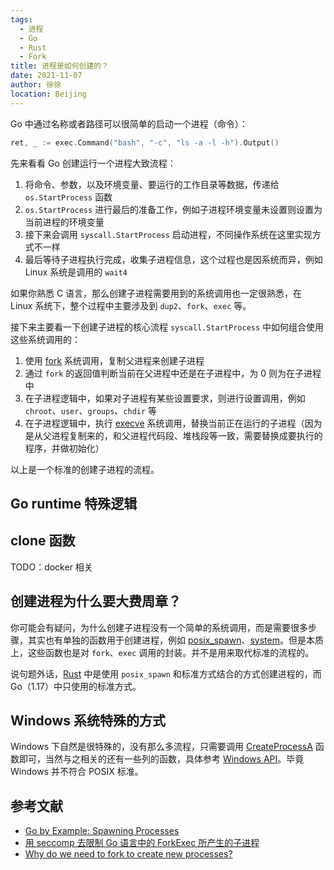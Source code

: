 ```yaml
---
tags: 
  - 进程
  - Go
  - Rust
  - Fork
title: 进程是如何创建的？
date: 2021-11-07
author: 徐徐
location: Beijing
---
```


Go 中通过名称或者路径可以很简单的启动一个进程（命令）：

```go
ret, _ := exec.Command("bash", "-c", "ls -a -l -h").Output()
```

先来看看 Go 创建运行一个进程大致流程：

1. 将命令、参数，以及环境变量、要运行的工作目录等数据，传递给 `os.StartProcess` 函数
2. `os.StartProcess` 进行最后的准备工作，例如子进程环境变量未设置则设置为当前进程的环境变量
3. 接下来会调用 `syscall.StartProcess` 启动进程，不同操作系统在这里实现方式不一样
4. 最后等待子进程执行完成，收集子进程信息，这个过程也是因系统而异，例如 Linux 系统是调用的 `wait4`

如果你熟悉 C 语言，那么创建子进程需要用到的系统调用也一定很熟悉，在 Linux 系统下，整个过程中主要涉及到 `dup2`、`fork`、`exec` 等。

接下来主要看一下创建子进程的核心流程 `syscall.StartProcess` 中如何组合使用这些系统调用的：

1. 使用 [fork](https://man7.org/linux/man-pages/man2/fork.2.html) 系统调用，复制父进程来创建子进程
2. 通过 `fork` 的返回值判断当前在父进程中还是在子进程中，为 0 则为在子进程中
3. 在子进程逻辑中，如果对子进程有某些设置要求，则进行设置调用，例如 `chroot`、`user`、`groups`、`chdir` 等
4. 在子进程逻辑中，执行 [execve](https://man7.org/linux/man-pages/man2/execve.2.html) 系统调用，替换当前正在运行的子进程（因为是从父进程复制来的，和父进程代码段、堆栈段等一致，需要替换成要执行的程序，并做初始化）

以上是一个标准的创建子进程的流程。

## Go runtime 特殊逻辑

## clone 函数

TODO：docker 相关

## 创建进程为什么要大费周章？

你可能会有疑问，为什么创建子进程没有一个简单的系统调用，而是需要很多步骤，其实也有单独的函数用于创建进程，例如 [posix_spawn](https://www.man7.org/linux/man-pages/man3/posix_spawn.3.html)、[system](https://man7.org/linux/man-pages/man3/system.3.html)。但是本质上，这些函数也是对 `fork`、`exec` 调用的封装。并不是用来取代标准的流程的。

说句题外话，[Rust](https://github.com/rust-lang/rust/blob/1.56.1/library/std/src/sys/unix/process/process_unix.rs#L36) 中是使用 `posix_spawn` 和标准方式结合的方式创建进程的，而 Go（1.17）中只使用的标准方式。

## Windows 系统特殊的方式

Windows 下自然是很特殊的，没有那么多流程，只需要调用 [CreateProcessA](https://docs.microsoft.com/en-us/windows/win32/api/processthreadsapi/nf-processthreadsapi-createprocessa) 函数即可，当然与之相关的还有一些列的函数，具体参考 [Windows API](https://docs.microsoft.com/en-us/windows/win32/api/processthreadsapi/)。毕竟 Windows 并不符合 POSIX 标准。


## 参考文献

* [Go by Example: Spawning Processes](https://gobyexample.com/spawning-processes)
* [用 seccomp 去限制 Go 语言中的 ForkExec 所产生的子进程](https://boxjan.com/2019/11/use-seccomp-limit-go-forkexec.html)
* [Why do we need to fork to create new processes?](https://unix.stackexchange.com/questions/136637/why-do-we-need-to-fork-to-create-new-processes)